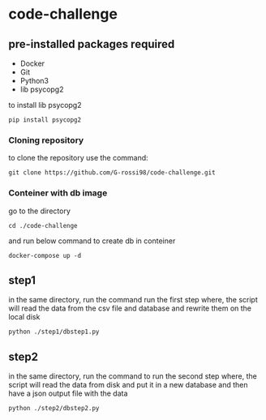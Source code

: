 # code-challenge
## pre-installed packages required
- Docker
- Git
- Python3
- lib psycopg2

to install lib psycopg2
```
pip install psycopg2 
```

### Cloning repository

to clone the repository use the command:
```
git clone https://github.com/G-rossi98/code-challenge.git
```
### Conteiner with db image 
go to the directory
```
cd ./code-challenge
```
and run below command to create db in conteiner 
```
docker-compose up -d
```

## step1

in the same directory, run the command run the first step where, the script will read the data from the csv file and database and rewrite them on the local disk

```
python ./step1/dbstep1.py
```

## step2

in the same directory, run the command to run the second step where, the script will read the data from disk and put it in a new database and then have a json output file with the data

```
python ./step2/dbstep2.py
```
